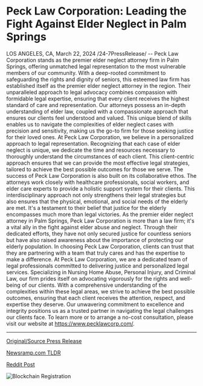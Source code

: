 # Peck Law Corporation: Leading the Fight Against Elder Neglect in Palm Springs

LOS ANGELES, CA, March 22, 2024 /24-7PressRelease/ -- Peck Law Corporation stands as the premier elder neglect attorney firm in Palm Springs, offering unmatched legal representation to the most vulnerable members of our community. With a deep-rooted commitment to safeguarding the rights and dignity of seniors, this esteemed law firm has established itself as the premier elder neglect attorney in the region. Their unparalleled approach to legal advocacy combines compassion with formidable legal expertise, ensuring that every client receives the highest standard of care and representation.  Our attorneys possess an in-depth understanding of elder law, coupled with a compassionate approach that ensures our clients feel understood and valued. This unique blend of skills enables us to navigate the complexities of elder neglect cases with precision and sensitivity, making us the go-to firm for those seeking justice for their loved ones.  At Peck Law Corporation, we believe in a personalized approach to legal representation. Recognizing that each case of elder neglect is unique, we dedicate the time and resources necessary to thoroughly understand the circumstances of each client. This client-centric approach ensures that we can provide the most effective legal strategies, tailored to achieve the best possible outcomes for those we serve.  The success of Peck Law Corporation is also built on its collaborative ethos. The attorneys work closely with healthcare professionals, social workers, and elder care experts to provide a holistic support system for their clients. This interdisciplinary approach not only strengthens their legal strategies but also ensures that the physical, emotional, and social needs of the elderly are met. It's a testament to their belief that justice for the elderly encompasses much more than legal victories.  As the premier elder neglect attorney in Palm Springs, Peck Law Corporation is more than a law firm; it's a vital ally in the fight against elder abuse and neglect. Through their dedicated efforts, they have not only secured justice for countless seniors but have also raised awareness about the importance of protecting our elderly population. In choosing Peck Law Corporation, clients can trust that they are partnering with a team that truly cares and has the expertise to make a difference.  At Peck Law Corporation, we are a dedicated team of legal professionals committed to delivering justice and personalized legal services. Specializing in Nursing Home Abuse, Personal Injury, and Criminal Law, our firm prides itself on advocating vigorously for the rights and well-being of our clients. With a comprehensive understanding of the complexities within these legal areas, we strive to achieve the best possible outcomes, ensuring that each client receives the attention, respect, and expertise they deserve. Our unwavering commitment to excellence and integrity positions us as a trusted partner in navigating the legal challenges our clients face. To learn more or to arrange a no-cost consultation, please visit our website at https://www.pecklawcorp.com/. 

---

[Original/Source Press Release](https://www.24-7pressrelease.com/press-release/509480/peck-law-corporation-leading-the-fight-against-elder-neglect-in-palm-springs)
                    

[Newsramp.com TLDR](None) 



[Reddit Post](https://www.reddit.com/r/HealthCareNewsInfo/comments/1bkte9g/premier_elder_neglect_attorney_firm_in_palm/) 



![Blockchain Registration](https://cdn.newsramp.app/24-7PressRelease/qrcode/243/22/irisLgAY.webp)